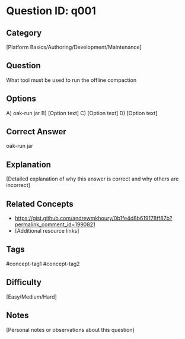 # Question ID: q001

## Category
[Platform Basics/Authoring/Development/Maintenance]

## Question
What tool must be used to run the offline compaction

## Options
A) oak-run jar
B) [Option text]
C) [Option text]
D) [Option text]

## Correct Answer
oak-run jar

## Explanation
[Detailed explanation of why this answer is correct and why others are incorrect]

## Related Concepts
- https://gist.github.com/andrewmkhoury/0b1fe4d8b619178ff87b?permalink_comment_id=1990821 
- [Additional resource links]

## Tags
#concept-tag1 #concept-tag2

## Difficulty
[Easy/Medium/Hard]

## Notes
[Personal notes or observations about this question]